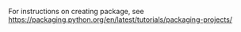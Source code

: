 For instructions on creating package, see https://packaging.python.org/en/latest/tutorials/packaging-projects/
